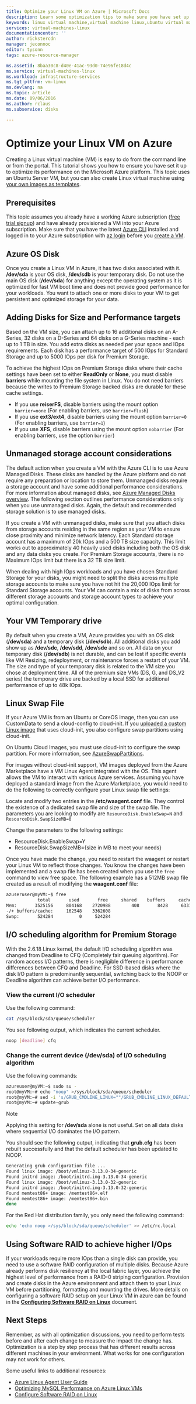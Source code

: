 ```yaml
---
title: Optimize your Linux VM on Azure | Microsoft Docs
description: Learn some optimization tips to make sure you have set up your Linux VM for optimal performance on Azure
keywords: linux virtual machine,virtual machine linux,ubuntu virtual machine
services: virtual-machines-linux
documentationcenter: ''
author: rickstercdn
manager: jeconnoc
editor: tysonn
tags: azure-resource-manager

ms.assetid: 8baa30c8-d40e-41ac-93d0-74e96fe18d4c
ms.service: virtual-machines-linux
ms.workload: infrastructure-services
ms.tgt_pltfrm: vm-linux
ms.devlang: na
ms.topic: article
ms.date: 09/06/2016
ms.author: rclaus
ms.subservice: disks

---
```

# Optimize your Linux VM on Azure
Creating a Linux virtual machine (VM) is easy to do from the command line or from the portal. This tutorial shows you how to ensure you have set it up to optimize its performance on the Microsoft Azure platform. This topic uses an Ubuntu Server VM, but you can also create Linux virtual machine using [your own images as templates](create-upload-generic.md?toc=%2fazure%2fvirtual-machines%2flinux%2ftoc.json).  

## Prerequisites
This topic assumes you already have a working Azure subscription ([free trial signup](https://azure.microsoft.com/pricing/free-trial/)) and have already provisioned a VM into your Azure subscription. Make sure that you have the latest [Azure CLI](/cli/azure/install-az-cli2) installed and logged in to your Azure subscription with [az login](/cli/azure/reference-index) before you [create a VM](quick-create-cli.md?toc=%2fazure%2fvirtual-machines%2flinux%2ftoc.json).

## Azure OS Disk
Once you create a Linux VM in Azure, it has two disks associated with it. **/dev/sda** is your OS disk, **/dev/sdb** is your temporary disk.  Do not use the main OS disk (**/dev/sda**) for anything except the operating system as it is optimized for fast VM boot time and does not provide good performance for your workloads. You want to attach one or more disks to your VM to get persistent and optimized storage for your data. 

## Adding Disks for Size and Performance targets
Based on the VM size, you can attach up to 16 additional disks on an A-Series, 32 disks on a D-Series and 64 disks on a G-Series machine - each up to 1 TB in size. You add extra disks as needed per your space and IOps requirements. Each disk has a performance target of 500 IOps for Standard Storage and up to 5000 IOps per disk for Premium Storage.

To achieve the highest IOps on Premium Storage disks where their cache settings have been set to either **ReadOnly** or **None**, you must disable **barriers** while mounting the file system in Linux. You do not need barriers because the writes to Premium Storage backed disks are durable for these cache settings.

* If you use **reiserFS**, disable barriers using the mount option `barrier=none` (For enabling barriers, use `barrier=flush`)
* If you use **ext3/ext4**, disable barriers using the mount option `barrier=0` (For enabling barriers, use `barrier=1`)
* If you use **XFS**, disable barriers using the mount option `nobarrier` (For enabling barriers, use the option `barrier`)

## Unmanaged storage account considerations
The default action when you create a VM with the Azure CLI is to use Azure Managed Disks.  These disks are handled by the Azure platform and do not require any preparation or location to store them.  Unmanaged disks require a storage account and have some additional performance considerations.  For more information about managed disks, see [Azure Managed Disks overview](../windows/managed-disks-overview.md).  The following section outlines performance considerations only when you use unmanaged disks.  Again, the default and recommended storage solution is to use managed disks.

If you create a VM with unmanaged disks, make sure that you attach disks from storage accounts residing in the same region as your VM to ensure close proximity and minimize network latency.  Each Standard storage account has a maximum of 20k IOps and a 500 TB size capacity.  This  limit works out to approximately 40 heavily used disks including both the OS disk and any data disks you create. For Premium Storage accounts, there is no Maximum IOps limit but there is a 32 TB size limit. 

When dealing with high IOps workloads and you have chosen Standard Storage for your disks, you might need to split the disks across multiple storage accounts to make sure you have not hit the 20,000 IOps limit for Standard Storage accounts. Your VM can contain a mix of disks from across different storage accounts and storage account types to achieve your optimal configuration.
 

## Your VM Temporary drive
By default when you create a VM, Azure provides you with an OS disk (**/dev/sda**) and a temporary disk (**/dev/sdb**).  All additional disks you add show up as **/dev/sdc**, **/dev/sdd**, **/dev/sde** and so on. All data on your temporary disk (**/dev/sdb**) is not durable, and can be lost if specific events like VM Resizing, redeployment, or maintenance forces a restart of your VM.  The size and type of your temporary disk is related to the VM size you chose at deployment time. All of the premium size VMs (DS, G, and DS_V2 series) the temporary drive are backed by a local SSD for additional performance of up to 48k IOps. 

## Linux Swap File
If your Azure VM is from an Ubuntu or CoreOS image, then you can use CustomData to send a cloud-config to cloud-init. If you [uploaded a custom Linux image](upload-vhd.md?toc=%2fazure%2fvirtual-machines%2flinux%2ftoc.json) that uses cloud-init, you also configure swap partitions using cloud-init.

On Ubuntu Cloud Images, you must use cloud-init to configure the swap partition. For more information, see [AzureSwapPartitions](https://wiki.ubuntu.com/AzureSwapPartitions).

For images without cloud-init support, VM images deployed from the Azure Marketplace have a VM Linux Agent integrated with the OS. This agent allows the VM to interact with various Azure services. Assuming you have deployed a standard image from the Azure Marketplace, you would need to do the following to correctly configure your Linux swap file settings:

Locate and modify two entries in the **/etc/waagent.conf** file. They control the existence of a dedicated swap file and size of the swap file. The parameters you are looking to modify are `ResourceDisk.EnableSwap=N` and `ResourceDisk.SwapSizeMB=0` 

Change the parameters to the following settings:

* ResourceDisk.EnableSwap=Y
* ResourceDisk.SwapSizeMB={size in MB to meet your needs} 

Once you have made the change, you need to restart the waagent or restart your Linux VM to reflect those changes.  You know the changes have been implemented and a swap file has been created when you use the `free` command to view free space. The following example has a 512MB swap file created as a result of modifying the **waagent.conf** file:

```bash
azuseruser@myVM:~$ free
            total       used       free     shared    buffers     cached
Mem:       3525156     804168    2720988        408       8428     633192
-/+ buffers/cache:     162548    3362608
Swap:       524284          0     524284
```

## I/O scheduling algorithm for Premium Storage
With the 2.6.18 Linux kernel, the default I/O scheduling algorithm was changed from Deadline to CFQ (Completely fair queuing algorithm). For random access I/O patterns, there is negligible difference in performance differences between CFQ and Deadline.  For SSD-based disks where the disk I/O pattern is predominantly sequential, switching back to the NOOP or Deadline algorithm can achieve better I/O performance.

### View the current I/O scheduler
Use the following command:  

```bash
cat /sys/block/sda/queue/scheduler
```

You see following output, which indicates the current scheduler.  

```bash
noop [deadline] cfq
```

### Change the current device (/dev/sda) of I/O scheduling algorithm
Use the following commands:  

```bash
azureuser@myVM:~$ sudo su -
root@myVM:~# echo "noop" >/sys/block/sda/queue/scheduler
root@myVM:~# sed -i 's/GRUB_CMDLINE_LINUX=""/GRUB_CMDLINE_LINUX_DEFAULT="quiet splash elevator=noop"/g' /etc/default/grub
root@myVM:~# update-grub
```

> [!NOTE]
> Applying this setting for **/dev/sda** alone is not useful. Set on all data disks where sequential I/O dominates the I/O pattern.  

You should see the following output, indicating that **grub.cfg** has been rebuilt successfully and that the default scheduler has been updated to NOOP.  

```bash
Generating grub configuration file ...
Found linux image: /boot/vmlinuz-3.13.0-34-generic
Found initrd image: /boot/initrd.img-3.13.0-34-generic
Found linux image: /boot/vmlinuz-3.13.0-32-generic
Found initrd image: /boot/initrd.img-3.13.0-32-generic
Found memtest86+ image: /memtest86+.elf
Found memtest86+ image: /memtest86+.bin
done
```

For the Red Hat distribution family, you only need the following command:   

```bash
echo 'echo noop >/sys/block/sda/queue/scheduler' >> /etc/rc.local
```

## Using Software RAID to achieve higher I/Ops
If your workloads require more IOps than a single disk can provide, you need to use a software RAID configuration of multiple disks. Because Azure already performs disk resiliency at the local fabric layer, you achieve the highest level of performance from a RAID-0 striping configuration.  Provision and create disks in the Azure environment and attach them to your Linux VM before partitioning, formatting and mounting the drives.  More details on configuring a software RAID setup on your Linux VM in azure can be found in the **[Configuring Software RAID on Linux](configure-raid.md?toc=%2fazure%2fvirtual-machines%2flinux%2ftoc.json)** document.

## Next Steps
Remember, as with all optimization discussions, you need to perform tests before and after each change to measure the impact the change has.  Optimization is a step by step process that has different results across different machines in your environment.  What works for one configuration may not work for others.

Some useful links to additional resources:

* [Azure Linux Agent User Guide](../extensions/agent-linux.md)
* [Optimizing MySQL Performance on Azure Linux VMs](classic/optimize-mysql.md)
* [Configure Software RAID on Linux](configure-raid.md)
